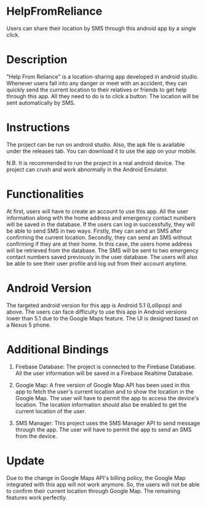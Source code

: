 # HelpFromReliance
Users can share their location by SMS through this android app by a single click.

# Description
"Help From Reliance" is a location-sharing app developed in android studio. Whenever users fall into any danger or meet with an accident, they can quickly send the current location to their relatives or friends to get help through this app. All they need to do is to click a button. The location will be sent automatically by SMS.

# Instructions
The project can be run on android studio. Also, the apk file is available under the releases tab. You can download it to use the app on your mobile.

N.B.    It is recommended to run the project in a real android device. The project can crush and work abnormally in the Android Emulator.

# Functionalities
At first, users will have to create an account to use this app. All the user information along with the home address and emergency contact numbers will be saved in the database. If the users can log in successfully, they will be able to send SMS in two ways. Firstly, they can send an SMS after confirming the current location. Secondly, they can send an SMS without confirming if they are at their home. In this case, the users home address will be retrieved from the database. The SMS will be sent to two emergency contact numbers saved previously in the user database. The users will also be able to see their user profile and log out from their account anytime.

# Android Version
The targeted android version for this app is Android 5.1 (Lollipop) and above. The users can face difficulty to use this app in Android versions lower than 5.1 due to the Google Maps feature. The UI is designed based on a Nexus 5 phone.

# Additional Bindings
1.  Firebase Database: The project is connected to the Firebase Database. All the user information will be saved in a Firebase Realtime Database.

2.  Google Map: A free version of Google Map API has been used in this app to fetch the user's current location and to show the location in the Google Map. The user will have to permit the app to access the device's location. The location information should also be enabled to get the current location of the user.

3.  SMS Manager: This project uses the SMS Manager API to send message through the app. The user will have to permit the app to send an SMS from the device. 

# Update
Due to the change in Google Maps API's billing policy, the Google Map integrated with this app will not work anymore. So, the users will not be able to confirm their current location through Google Map. The remaining features work perfectly. 
